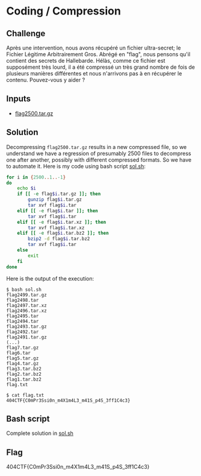 # Coding / Compression

## Challenge
Après une intervention, nous avons récupéré un fichier ultra-secret; le Fichier Légitime Arbitrairement Gros. Abrégé en "flag", nous pensons qu'il contient des secrets de Hallebarde. Hélàs, comme ce fichier est supposément très lourd, il a été compressé un très grand nombre de fois de plusieurs manières différentes et nous n'arrivons pas à en récupérer le contenu. Pouvez-vous y aider ?

## Inputs
- [flag2500.tar.gz](./flag2500.tar.gz)

## Solution
Decompressing `flag2500.tar.gz` results in a new compressed file, so we understand we have a regression of presumably 2500 files to decompress one after another, possibly with different compressed formats. So we have to automate it. Here is my code using bash script [sol.sh](./sol.sh):
```bash
for i in {2500..1..-1}
do
    echo $i
    if [[ -e flag$i.tar.gz ]]; then
        gunzip flag$i.tar.gz
        tar xvf flag$i.tar
    elif [[ -e flag$i.tar ]]; then
        tar xvf flag$i.tar
    elif [[ -e flag$i.tar.xz ]]; then
        tar xvf flag$i.tar.xz
    elif [[ -e flag$i.tar.bz2 ]]; then
        bzip2 -d flag$i.tar.bz2
        tar xvf flag$i.tar
    else
        exit
    fi
done
```

Here is the output of the execution:
```console
$ bash sol.sh
flag2499.tar.gz
flag2498.tar
flag2497.tar.xz
flag2496.tar.xz
flag2495.tar
flag2494.tar
flag2493.tar.gz
flag2492.tar
flag2491.tar.gz
(...)
flag7.tar.gz
flag6.tar
flag5.tar.gz
flag4.tar.gz
flag3.tar.bz2
flag2.tar.bz2
flag1.tar.bz2
flag.txt

$ cat flag.txt
404CTF{C0mPr3Ssi0n_m4X1m4L3_m41S_p4S_3ff1C4c3}
```

## Bash script
Complete solution in [sol.sh](./sol.sh)

## Flag
404CTF{C0mPr3Ssi0n_m4X1m4L3_m41S_p4S_3ff1C4c3}

